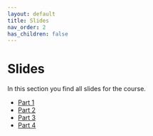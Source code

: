 ```yaml
---
layout: default
title: Slides
nav_order: 2
has_children: false
---
```


# Slides

In this section you find all slides for the course.

* [Part 1](shader_ws2122_01_slides.html)
* [Part 2](shader_ws2122_02_slides.html)
* [Part 3](shader_ws2122_03_slides.html)
* [Part 4](shader_ws2122_04_slides.html)
